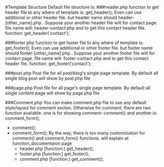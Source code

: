 #Template Structure
Default file structure is:
###header.php
function to get header file to any where of template is: get_header(); Even can use additional or other header file. but header name
should header-[other_name].php . Suppose your another header file wilt for contact page. file name will: header-contact.php and 
to get this contact header file. function: get_header('contact');

###footer.php
function to get footer file to any where of template is: get_footer(); Even can use additional or other footer file. but footer name
should footer-[other_name].php . Suppose your another footer file wilt for contact page. file name will: footer-contact.php and 
to get this contact header file. function: get_footer('contact');

###post.php
Post file for all post/blog's single page template. By default all single blog post will show by post.php file

###page.php 
Post file for all page's single page template. By default all single content page will show by page.php file

###Comment.php
You can make comment.php file to use any default style/layout for comment secton. Otherwise for comment, there are two function available. one is for showing comment: comment() and another is: comment_form(); 
<ul>
  <li>comment();
  <li>comment_form();
By the way, there is too many customization for comment() and comment_form() functions. will explain at function_documentaion page

  

<ul>
  <li>header.php [function:] get_header(); 
  <li>footer.php [function:] get_footer(); 
  <li>comment.php  [function:] get_comment();



